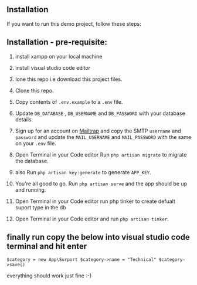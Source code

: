 

## Installation
If you want to run this demo project, follow these steps:

## Installation - pre-requisite:
1. install xampp on your local machine
2. install visual studio code editor
3. lone this repo i.e download this project files.


1. Clone this repo.
2. Copy contents of `.env.example` to a `.env` file.
3. Update `DB_DATABASE` , `DB_USERNAME` and `DB_PASSWORD` with your database details.
4. Sign up for an account on [Mailtrap](https://mailtrap.io/) and copy the SMTP `username` and `password` and update the `MAIL_USERNAME` and `MAIL_PASSWORD` with the same on your `.env` file.
5. Open Terminal in your Code editor Run `php artisan migrate` to migrate the database.
6. also Run `php artisan key:generate` to generate `APP_KEY`.
7. You're all good to go. Run `php artisan serve` and the app should be up and running.


8. Open Terminal in your Code editor run php tinker to create defualt suport type in the db
9. Open Terminal in your Code editor and run `php artisan tinker`.

## finally run copy the below into visual studio code terminal and hit enter

`$category = new App\Surport
$category->name = "Technical"
$category->save()`

everything should work just fine :-)
